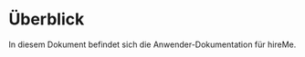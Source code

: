 Überblick
====================

In diesem Dokument befindet sich die Anwender-Dokumentation für hireMe.


